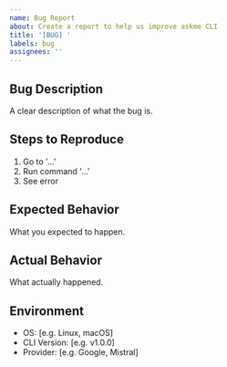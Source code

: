 ```yaml
---
name: Bug Report
about: Create a report to help us improve askme CLI
title: '[BUG] '
labels: bug
assignees: ''
---
```


## Bug Description
A clear description of what the bug is.

## Steps to Reproduce
1. Go to '...'
2. Run command '...'
3. See error

## Expected Behavior
What you expected to happen.

## Actual Behavior
What actually happened.

## Environment
- OS: [e.g. Linux, macOS]
- CLI Version: [e.g. v1.0.0]
- Provider: [e.g. Google, Mistral]
